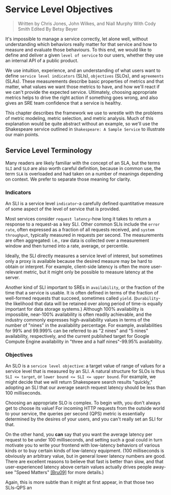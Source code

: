 # Service Level Objectives

> Written by Chris Jones, John Wilkes, and Niall Murphy
> With Cody Smith
> Edited By Betsy Beyer

It's impossible to manage a service correctly, let alone well, without
understanding which behaviors really matter for that service and how to
measure and evaluate those behaviours. To this end, we would like to
define and deliver a given `level of service` to our users, whether they
use an internal API of a public product.

We use intuition, experience, and an understanding of what users want to
define `service level indicators` (SLIs), `objectives` (SLOs), and
`agreements` (SLAs). These measurements describe basic properties of
metrics and that matter, what values we want those metrics to have, and
how we'll react if we can't provide the expected service. Ultimately,
choosing appropriate metrics helps to drive the right action if
something goes wrong, and also gives an SRE team confidence that a
service is healthy.

This chapter describes the framework we use to wrestle with the problems
of metric modeling, metric selection, and metric analysis. Much of this
explanation would be quite abstract without an example, so we'll use
the Shakespeare service outlined in `Shakespeare: A Sample Service` to
illustrate our main points.

## Service Level Terminology

Many readers are likely familiar with the concept of an SLA, but the
terms `SLI` and `SLO` are also worth careful definition, because in
common use, the term `SLA` is overloaded and had taken on a number of
meanings depending on context. We prefer to separate those meaning for
clarity.

### Indicators

An SLI is a service level `indicator`-a carefully defined quantitative
measure of some aspect of the level of service that is provided.

Most services consider `request latency`-how long it takes to return a
response to a request-as a key SLI. Other common SLIs include the `error
rate`, often expressed as a fraction of all requests received, and
`system throughput`, typically measured in requests per second. The
measurements are often aggregated: i.e., raw data is collected over a
measurement window and then turned into a rate, average, or percentile.

Ideally, the SLI directly measures a service level of interest, but
sometimes only a proxy is available because the desired measure may be
hard to obtain or interpret. For example, client-side latency is often
the more user-relevant metric, but it might only be possible to measure
latency at the server.

Another kind of SLI important to SREs in `availability`, or the fraction
of the time that a service is usable. It is often defined in terms of
the fraction of well-formed requests that succeed, sometimes called
`yield`. (`Durability`-the likelihood that data will be retained over
along period of time-is equally important for data storage systems.)
Although 100% availability is impossible, near-100% availability is
often readily achievable, and the industry commonly expresses
high-availability values in terms of the number of "nines" in the
availability percentage. For example, availabilities for 99% and 99.999%
can be referred to as "2 nines" and "5 nines" availability,
respectively, and the current published target for Google Compute Engine
availability in "three and a half nines"-99.95% availability.

### Objectives

An SLO is a `service level objective`: a target value of range of values
for a service level that is measured by an SLI. A natural structure for
SLOs is thus `SLI <= target`, or `lower bound <= SLI <= upper bound`.
For example, we might decide that we will return Shakespeare search
results "quickly," adopting an SLI that our average search request
latency should be less than 100 milliseconds.

Choosing an appropriate SLO is complex. To begin with, you don't always
get to choose its value! For incoming HTTP requests from the outside
world to your service, the queries per second (QPS) metric is
essentially determined by the desires of your users, and you can't
really set an SLI for that.

On the other hand, you **can** say that you want the average latency per
request to be under 100 milliseconds, and setting such a goal could in
turn motivate you to write your frontend with low-latency behaviors of
various kinds or to buy certain kinds of low-latency equipment. (100
milliseconds is obviously an arbitrary value, but in general lower
latency numbers are good. There are excellent reasons to believe that
fast is better than slow, and that user-experienced latency above
certain values actually drives people away- see "Speed Matters"
[[Bru09]](https://sre.google/sre-book/bibliography#Bru09) for more
details.)

Again, this is more subtle than it might at first appear, in that those
two SLIs-QPS an 
